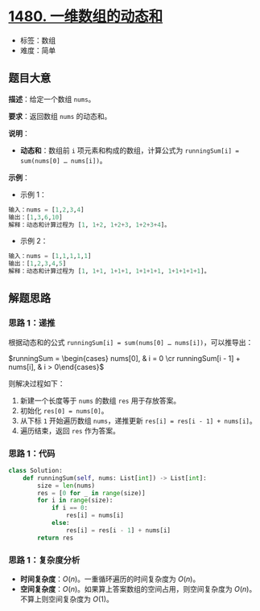 # [1480. 一维数组的动态和](https://leetcode.cn/problems/running-sum-of-1d-array/)

- 标签：数组
- 难度：简单

## 题目大意

**描述**：给定一个数组 `nums`。

**要求**：返回数组 `nums` 的动态和。

**说明**：

- **动态和**：数组前 `i` 项元素和构成的数组，计算公式为 `runningSum[i] = sum(nums[0] … nums[i])`。

**示例**：

- 示例 1：

```Python
输入：nums = [1,2,3,4]
输出：[1,3,6,10]
解释：动态和计算过程为 [1, 1+2, 1+2+3, 1+2+3+4]。
```

- 示例 2：

```Python
输入：nums = [1,1,1,1,1]
输出：[1,2,3,4,5]
解释：动态和计算过程为 [1, 1+1, 1+1+1, 1+1+1+1, 1+1+1+1+1]。
```

## 解题思路

### 思路 1：递推

根据动态和的公式 `runningSum[i] = sum(nums[0] … nums[i])`，可以推导出：

$runningSum = \begin{cases} nums[0], & i = 0 \cr runningSum[i - 1] + nums[i], & i > 0\end{cases}$

则解决过程如下：

1. 新建一个长度等于 `nums` 的数组 `res` 用于存放答案。
2. 初始化 `res[0] = nums[0]`。
3. 从下标 `1` 开始遍历数组 `nums`，递推更新 `res[i] = res[i - 1] + nums[i]`。
4. 遍历结束，返回 `res` 作为答案。

### 思路 1：代码

```Python
class Solution:
    def runningSum(self, nums: List[int]) -> List[int]:
        size = len(nums)
        res = [0 for _ in range(size)]
        for i in range(size):
            if i == 0:
                res[i] = nums[i]
            else:
                res[i] = res[i - 1] + nums[i]
        return res
```

### 思路 1：复杂度分析

- **时间复杂度**：$O(n)$。一重循环遍历的时间复杂度为 $O(n)$。
- **空间复杂度**：$O(n)$。如果算上答案数组的空间占用，则空间复杂度为 $O(n)$。不算上则空间复杂度为 $O(1)$。

